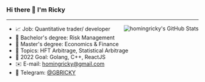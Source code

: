 ### Hi there 👋 I'm Ricky

<hr>

<img align="right" src="https://github-readme-stats.vercel.app/api?username=homingricky&count_private=true&hide_rank=false&show_icons=true&theme=blue-green&include_all_commits=true" alt="homingricky's GitHub Stats">


- :chart_with_upwards_trend: Job: Quantitative trader/ developer
- :blue_book: Bachelor's degree: Risk Management
- :green_book: Master's degree: Economics & Finance
- :pushpin: Topics: HFT Arbitrage, Statistical Arbitrage
- :rocket: 2022 Goal: Golang, C++, ReactJS
- :envelope: E-mail: [homingricky@gmail.com](mailto:homingricky@genesisblockhk.com)
- :speech_balloon: Telegram: [@GBRICKY](https://t.me/GBRICKY)
